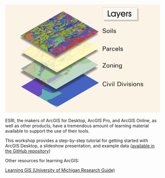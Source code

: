 [!["Where I feel least safe on campus" Map of Smith College in Norhampton, MA](images/arcGISpresentation.png)](https://github.com/clarkdatalabs/arc_gis)

ESRI, the makers of ArcGIS for Desktop, ArcGIS Pro, and ArcGIS Online, as well as other products, have a tremendous amount of learning material available to support the use of their tools.

This workshop provides a step-by-step tutorial for getting started with ArcGIS Desktop, a slideshow presentation, and example data ([available in the GitHub repository](https://github.com/clarkdatalabs/arc_gis)) 

Other resources for learning ArcGIS:

[Learning GIS (University of Michigan Research Guide)](http://guides.lib.umich.edu/c.php?g=283027&p=1885766)
